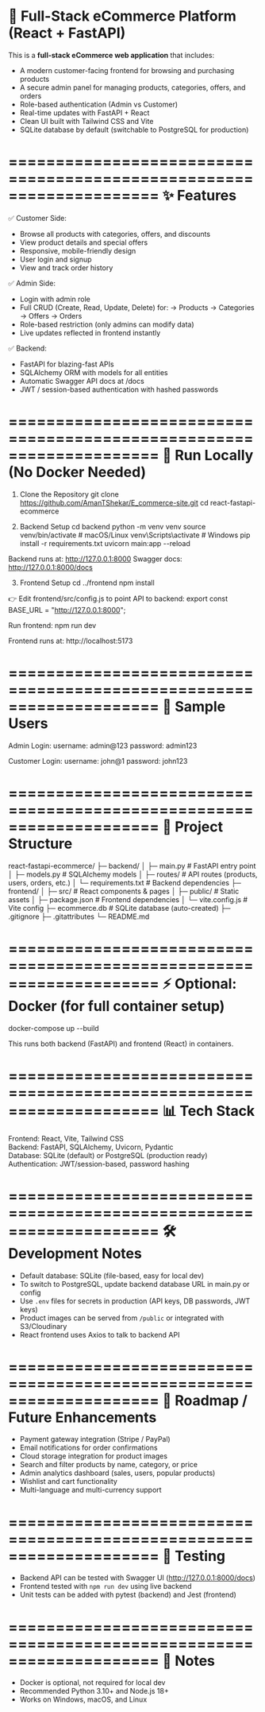 # 🛒 Full-Stack eCommerce Platform (React + FastAPI)

This is a **full-stack eCommerce web application** that includes:
- A modern customer-facing frontend for browsing and purchasing products
- A secure admin panel for managing products, categories, offers, and orders
- Role-based authentication (Admin vs Customer)
- Real-time updates with FastAPI + React
- Clean UI built with Tailwind CSS and Vite
- SQLite database by default (switchable to PostgreSQL for production)

====================================================================
✨ Features
====================================================================

✅ Customer Side:
- Browse all products with categories, offers, and discounts
- View product details and special offers
- Responsive, mobile-friendly design
- User login and signup
- View and track order history

✅ Admin Side:
- Login with admin role
- Full CRUD (Create, Read, Update, Delete) for:
  → Products
  → Categories
  → Offers
  → Orders
- Role-based restriction (only admins can modify data)
- Live updates reflected in frontend instantly

✅ Backend:
- FastAPI for blazing-fast APIs
- SQLAlchemy ORM with models for all entities
- Automatic Swagger API docs at /docs
- JWT / session-based authentication with hashed passwords

====================================================================
🚀 Run Locally (No Docker Needed)
====================================================================

1. Clone the Repository
git clone https://github.com/AmanTShekar/E_commerce-site.git
cd react-fastapi-ecommerce

2. Backend Setup
cd backend
python -m venv venv
source venv/bin/activate   # macOS/Linux
venv\Scripts\activate      # Windows
pip install -r requirements.txt
uvicorn main:app --reload

Backend runs at: http://127.0.0.1:8000
Swagger docs: http://127.0.0.1:8000/docs

3. Frontend Setup
cd ../frontend
npm install

👉 Edit frontend/src/config.js to point API to backend:
export const BASE_URL = "http://127.0.0.1:8000";

Run frontend:
npm run dev

Frontend runs at: http://localhost:5173

====================================================================
🔑 Sample Users
====================================================================

Admin Login:
username: admin@123
password: admin123

Customer Login:
username: john@1
password: john123

====================================================================
📂 Project Structure
====================================================================

react-fastapi-ecommerce/
├─ backend/
│  ├─ main.py           # FastAPI entry point
│  ├─ models.py         # SQLAlchemy models
│  ├─ routes/           # API routes (products, users, orders, etc.)
│  └─ requirements.txt  # Backend dependencies
├─ frontend/
│  ├─ src/              # React components & pages
│  ├─ public/           # Static assets
│  ├─ package.json      # Frontend dependencies
│  └─ vite.config.js    # Vite config
├─ ecommerce.db         # SQLite database (auto-created)
├─ .gitignore
├─ .gitattributes
└─ README.md

====================================================================
⚡ Optional: Docker (for full container setup)
====================================================================

docker-compose up --build

This runs both backend (FastAPI) and frontend (React) in containers.

====================================================================
📊 Tech Stack
====================================================================

Frontend: React, Vite, Tailwind CSS  
Backend: FastAPI, SQLAlchemy, Uvicorn, Pydantic  
Database: SQLite (default) or PostgreSQL (production ready)  
Authentication: JWT/session-based, password hashing  

====================================================================
🛠️ Development Notes
====================================================================

- Default database: SQLite (file-based, easy for local dev)
- To switch to PostgreSQL, update backend database URL in main.py or config
- Use `.env` files for secrets in production (API keys, DB passwords, JWT keys)
- Product images can be served from `/public` or integrated with S3/Cloudinary
- React frontend uses Axios to talk to backend API

====================================================================
🎯 Roadmap / Future Enhancements
====================================================================

- Payment gateway integration (Stripe / PayPal)
- Email notifications for order confirmations
- Cloud storage integration for product images
- Search and filter products by name, category, or price
- Admin analytics dashboard (sales, users, popular products)
- Wishlist and cart functionality
- Multi-language and multi-currency support

====================================================================
🧪 Testing
====================================================================

- Backend API can be tested with Swagger UI (http://127.0.0.1:8000/docs)
- Frontend tested with `npm run dev` using live backend
- Unit tests can be added with pytest (backend) and Jest (frontend)

====================================================================
📢 Notes
====================================================================

- Docker is optional, not required for local dev
- Recommended Python 3.10+ and Node.js 18+
- Works on Windows, macOS, and Linux

